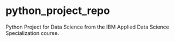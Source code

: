 # python_project_repo
Python Project for Data Science from the IBM Applied Data Science Specialization course.
